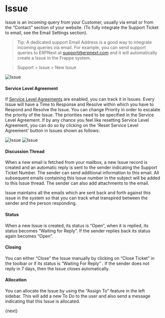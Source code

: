 <!-- add-breadcrumbs -->
# Issue

Issue is an incoming query from your Customer, usually via email or
from the “Contact” section of your website. (To fully integrate the Support
Ticket to email, see the Email Settings section).

> Tip: A dedicated support Email Address is a good way to integrate incoming
queries via email. For example, you can send support queries to ERPNext at
support@erpnext.com and it will automatically create a Issue in the
Frappe system.



> Support > Issue > New Issue

<img class="screenshot" alt="Issue" src="{{docs_base_url}}/assets/img/support/issue.png">

#### Service Level Agreement

If [Service Level Agreements](/docs/user/manual/en/support/service-level-agreement) are enabled, you can track it in Issues. Every Issue
will have a Time to Response and Resolve within which you have to Respond and Resolve the Issue.
You can change Priority in order to escalate the priority of the Issue. The priorities need to be specified
in the Service Level Agreement.
If by any chance you feel like resetting Service Level Agreement, you can do so by clicking on the 'Reset
Service Level Agreement' button in Issues shown as follows:

<img class="screenshot" alt="Issue" src="{{docs_base_url}}/assets/img/support/iss.gif">
<img class="screenshot" alt="Issue" src="{{docs_base_url}}/assets/img/support/iss-cust.gif">

#### Discussion Thread

When a new email is fetched from your mailbox, a new Issue record is
created and an automatic reply is sent to the sender indicating the Support
Ticket Number. The sender can send additional information to this email. All
subsequent emails containing this Issue number in the subject will be
added to this Issue thread. The sender can also add attachments to
the email.

Issue maintains all the emails which are sent back and forth against
this issue in the system so that you can track what transpired between the
sender and the person responding.

#### Status

When a new Issue is created, its status is “Open”, when it is
replied, its status becomes “Waiting for Reply”. If the sender replies back
its status again becomes “Open”.

#### Closing

You can either “Close” the Issue manually by clicking on “Close
Ticket” in the toolbar or if its status is “Waiting For Reply” . If the sender
does not reply in 7 days, then the Issue closes automatically.

#### Allocation

You can allocate the Issue by using the “Assign To” feature in the
left sidebar. This will add a new To Do to the user and also send a message
indicating that this Issue is allocated.

{next}
